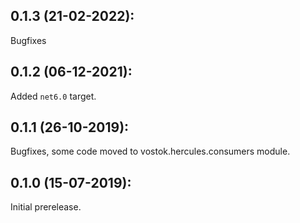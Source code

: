 ## 0.1.3 (21-02-2022):

Bugfixes

## 0.1.2 (06-12-2021):

Added `net6.0` target.

## 0.1.1 (26-10-2019):

Bugfixes, some code moved to vostok.hercules.consumers module.

## 0.1.0 (15-07-2019): 

Initial prerelease.